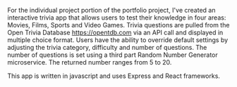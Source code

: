 For the individual project portion of the portfolio project, I've created an interactive trivia app that allows users to test their knowledge in four areas: Movies, Films, Sports and Video Games. Trivia questions are pulled from the Open Trivia Database https://opentdb.com via an API call and displayed in multiple choice format. Users have the ability to override default settings by adjusting the trivia category, difficulty and number of questions. The number of questions is set using a third part Random Number Generator microservice. The returned number ranges from 5 to 20. 

This app is written in javascript and uses Express and React frameworks. 
